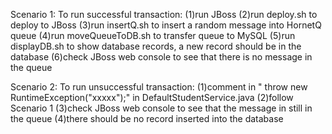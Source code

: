 
Scenario 1: To run successful transaction:
(1)run JBoss
(2)run deploy.sh to deploy to JBoss
(3)run insertQ.sh to insert a random message into HornetQ queue
(4)run moveQueueToDB.sh to transfer queue to MySQL
(5)run displayDB.sh to show database records, a new record should be in the database
(6)check JBoss web console to see that there is no message in the queue

Scenario 2: To run unsuccessful transaction:
(1)comment in " throw new RuntimeException("xxxxx");" in DefaultStudentService.java
(2)follow Scenario 1
(3)check JBoss web console to see that the message in still in the queue
(4)there should be no record inserted into the database
